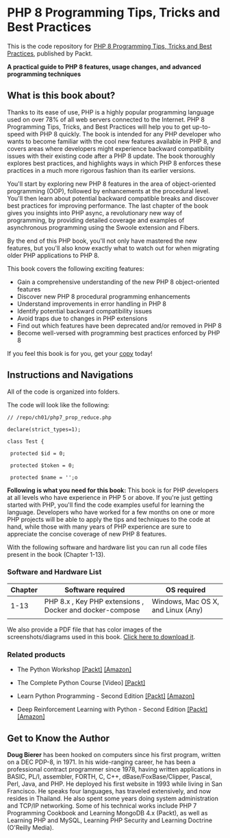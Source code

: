 # PHP 8 Programming Tips, Tricks and Best Practices

This is the code repository for [PHP 8 Programming Tips, Tricks and Best Practices](#), published by Packt.

**A practical guide to PHP 8 features, usage changes, and advanced programming techniques**


## What is this book about?

Thanks to its ease of use, PHP is a highly popular programming language used on over 78% of all web servers connected to the Internet. PHP 8 Programming Tips, Tricks, and Best Practices will help you to get up-to-speed with PHP 8 quickly. The book is intended for any PHP developer who wants to become familiar with the cool new features available in PHP 8, and covers areas where developers might experience backward compatibility issues with their existing code after a PHP 8 update. The book thoroughly explores best practices, and highlights ways in which PHP 8 enforces these practices in a much more rigorous fashion than its earlier versions.

You'll start by exploring new PHP 8 features in the area of object-oriented programming (OOP), followed by enhancements at the procedural level. You'll then learn about potential backward compatible breaks and discover best practices for improving performance. The last chapter of the book gives you insights into PHP async, a revolutionary new way of programming, by providing detailed coverage and examples of asynchronous programming using the Swoole extension and Fibers.

By the end of this PHP book, you'll not only have mastered the new features, but you'll also know exactly what to watch out for when migrating older PHP applications to PHP 8.

This book covers the following exciting features: 
* Gain a comprehensive understanding of the new PHP 8 object-oriented features
* Discover new PHP 8 procedural programming enhancements
* Understand improvements in error handling in PHP 8
* Identify potential backward compatibility issues
* Avoid traps due to changes in PHP extensions
* Find out which features have been deprecated and/or removed in PHP 8
* Become well-versed with programming best practices enforced by PHP 8

If you feel this book is for you, get your [copy](#) today!

## Instructions and Navigations
All of the code is organized into folders.

The code will look like the following:
```
// /repo/ch01/php7_prop_reduce.php 

declare(strict_types=1); 

class Test { 

 protected $id = 0; 

 protected $token = 0; 

 protected $name = '';o

```

**Following is what you need for this book:**
This book is for PHP developers at all levels who have experience in PHP 5 or above. If you're just getting started with PHP, you'll find the code examples useful for learning the language. Developers who have worked for a few months on one or more PHP projects will be able to apply the tips and techniques to the code at hand, while those with many years of PHP experience are sure to appreciate the concise coverage of new PHP 8 features.

With the following software and hardware list you can run all code files present in the book (Chapter 1-13).

### Software and Hardware List

| Chapter  | Software required                                                                    | OS required                        |
| -------- | -------------------------------------------------------------------------------------| -----------------------------------|
|  	1-13	   |   	PHP 8.x , Key PHP extensions , Docker and docker-compose 						                                            			  | Windows, Mac OS X, and Linux (Any) |
|          |   		

We also provide a PDF file that has color images of the screenshots/diagrams used in this book. [Click here to download it](https://drive.google.com/file/d/1c-HBsKdpFqhbnkPrI9TYgMwD0UZhkeLh/view?usp=sharing).

### Related products <Other books you may enjoy>
* The Python Workshop [[Packt]](https://www.packtpub.com/product/the-python-workshop/9781839218859) [[Amazon]](https://www.amazon.in/Python-Workshop-Interactive-Approach-Learning-ebook/dp/B0816C5R6Y/ref=sr_1_1?dchild=1&keywords=The+Python+Workshop&qid=1627652028&sr=8-1)

* The Complete Python Course [Video] [[Packt]](https://www.packtpub.com/product/the-complete-python-course-video/9781839217289)
 
* Learn Python Programming - Second Edition [[Packt]](https://www.packtpub.com/free-ebook/learn-python-programming-second-edition/9781788996662) [[Amazon]](https://www.amazon.in/Learn-Python-Programming-no-nonsense-programming/dp/1788996666/ref=sr_1_3?dchild=1&keywords=Learn+Python+Programming+-+Second+Edition&qid=1627652309&sr=8-3)
* Deep Reinforcement Learning with Python - Second Edition	 [[Packt]](https://www.packtpub.com/product/deep-reinforcement-learning-with-python-second-edition/9781839210686) [[Amazon]](https://www.amazon.in/Deep-Reinforcement-Learning-Python-distributional-ebook/dp/B08HSHV72N/ref=sr_1_1?dchild=1&keywords=Deep+Reinforcement+Learning+with+Python+-+Second+Edition&qid=1627652422&sr=8-1)
  
  
## Get to Know the Author
**Doug Bierer** has been hooked on computers since his first program, written on a DEC PDP-8, in 1971. In his wide-ranging career, he has been a professional contract programmer since 1978, having written applications in BASIC, PL/I, assembler, FORTH, C, C++, dBase/FoxBase/Clipper, Pascal, Perl, Java, and PHP. He deployed his first website in 1993 while living in San Francisco. He speaks four languages, has traveled extensively, and now resides in Thailand. He also spent some years doing system administration and TCP/IP networking. Some of his technical works include PHP 7 Programming Cookbook and Learning MongoDB 4.x (Packt), as well as Learning PHP and MySQL, Learning PHP Security and Learning Doctrine (O'Reilly Media).
